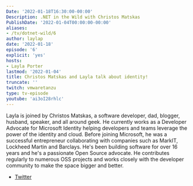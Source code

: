 ```yaml
---
Date: '2022-01-18T16:30:00-00:00'
Description: .NET in the Wild with Christos Matskas
PublishDate: '2022-01-04T00:00:00-00:00'
aliases:
- /tv/dotnet-wild/6
author: laylap
date: '2022-01-18'
episode: '6'
explicit: 'yes'
hosts:
- Layla Porter
lastmod: '2022-01-04'
title: Christos Matskas and Layla talk about identity!
truncate: ''
twitch: vmwaretanzu
type: tv-episode
youtube: 'ai3oI28rhlc'
---
```


Layla is joined by Christos Matskas, a software developer, dad, blogger, husband, speaker, and all around geek. He currently works as a Developer Advocate for Microsoft Identity helping developers and teams leverage the power of the identity and cloud. Before joining Microsoft, he was a successful entrepreneur collaborating with companies such as MarkIT, Lockheed Martin and Barclays. He's been building software for over 16 years and he's a passionate Open Source advocate. He contributes regularly to numerous OSS projects and works closely with the developer community to make the space bigger and better.

- [Twitter](https://twitter.com/christosmatskas)